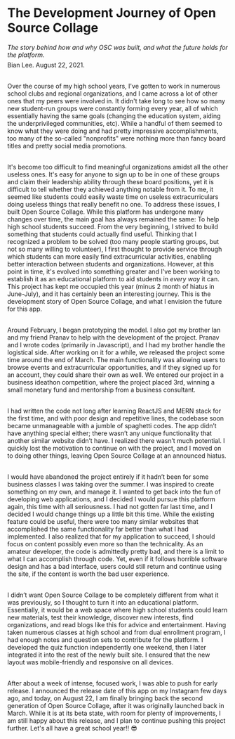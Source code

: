 <h1>The Development Journey of Open Source Collage</h1>

<div style="margin-top:12px;"><i>The story behind how and why OSC was built, and what the future holds for the platform.</i></div>

<div style="margin-top:6px;">Bian Lee. August 22, 2021.</div>

<br/>Over the course of my high school years, I've gotten to work in numerous school clubs and regional organizations, and I came across a lot of other ones that my peers were involved in. It didn't take long to see how so many new student-run groups were constantly forming every year, all of which essentially having the same goals (changing the education system, aiding the underprivileged communities, etc). While a handful of them seemed to know what they were doing and had pretty impressive accomplishments, too many of the so-called "nonprofits" were nothing more than fancy board titles and pretty social media promotions.

<br/>It's become too difficult to find meaningful organizations amidst all the other useless ones. It's easy for anyone to sign up to be in one of these groups and claim their leadership ability through these board positions, yet it is difficult to tell whether they achieved anything notable from it. To me, it seemed like students could easily waste time on useless extracurriculars doing useless things that really benefit no one. To address these issues, I built Open Source Collage. While this platform has undergone many changes over time, the main goal has always remained the same: To help high school students succeed. From the very beginning, I strived to build something that students could actually find useful. Thinking that I recognized a problem to be solved (too many people starting groups, but not so many willing to volunteer), I first thought to provide service through which students can more easily find extracurricular activities, enabling better interaction between students and organizations. However, at this point in time, it's evolved into something greater and I've been working to establish it as an educational platform to aid students in <i>every way</i> it can. This project has kept me occupied this year (minus 2 month of hiatus in June-July), and it has certainly been an interesting journey. This is the development story of Open Source Collage, and what I envision the future for this app.

<br/>Around February, I began prototyping the model. I also got my brother Ian and my friend Pranav to help with the development of the project. Pranav and I wrote codes (primarily in Javascript), and I had my brother handle the logistical side. After working on it for a while, we released the project some time around the end of March. The main functionality was allowing users to browse events and extracurricular opportunities, and if they signed up for an account, they could share their own as well. We entered our project in a business ideathon competition, where the project placed 3rd, winning a small monetary fund and mentorship from a business consultant.

<br/>I had written the code not long after learning ReactJS and MERN stack for the first time, and with poor design and repetitive lines, the codebase soon became unmanageable with a jumble of spaghetti codes. The app didn’t have anything special either; there wasn’t any unique functionality that another similar website didn’t have. I realized there wasn’t much potential. I quickly lost the motivation to continue on with the project, and I moved on to doing other things, leaving Open Source Collage at an announced hiatus.

<br/>I would have abandoned the project entirely if it hadn’t been for some business classes I was taking over the summer. I was inspired to create something on my own, and manage it. I wanted to get back into the fun of developing web applications, and I decided I would pursue this platform again, this time with all seriousness. I had not gotten far last time, and I decided I would change things up a little bit this time. While the existing feature could be useful, there were too many similar websites that accomplished the same functionality far better than what I had implemented. I also realized that for my application to succeed, I should focus on content possibly even more so than the technicality. As an amateur developer, the code is admittedly pretty bad, and there is a limit to what I can accomplish through code. Yet, even if it follows horrible software design and has a bad interface, users could still return and continue using the site, if the content is worth the bad user experience.

<br/>I didn’t want Open Source Collage to be completely different from what it was previously, so I thought to turn it into an educational platform. Essentially, it would be a web space where high school students could learn new materials, test their knowledge, discover new interests, find organizations, and read blogs like this for advice and entertainment. Having taken numerous classes at high school and from dual enrollment program, I had enough notes and question sets to contribute for the platform. I developed the quiz function independently one weekend, then I later integrated it into the rest of the newly built site. I ensured that the new layout was mobile-friendly and responsive on all devices.

<br/>After about a week of intense, focused work, I was able to push for early release. I announced the release date of this app on my Instagram few days ago, and today, on August 22, I am finally bringing back the second generation of Open Source Collage, after it was originally launched back in March. While it is at its beta state, with room for plenty of improvements, I am still happy about this release, and I plan to continue pushing this project further. Let's all have a great school year!! 😎
